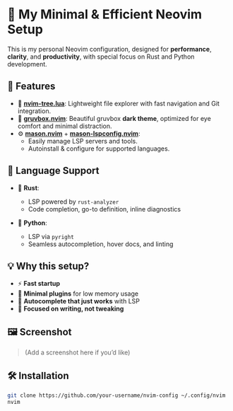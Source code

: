 # 🌙 My Minimal & Efficient Neovim Setup

This is my personal Neovim configuration, designed for **performance**, **clarity**, and **productivity**, with special focus on Rust and Python development.

## 🔧 Features

- 📁 **[nvim-tree.lua](https://github.com/nvim-tree/nvim-tree.lua)**: Lightweight file explorer with fast navigation and Git integration.
- 🎨 **[gruvbox.nvim](https://github.com/ellisonleao/gruvbox.nvim)**: Beautiful gruvbox **dark theme**, optimized for eye comfort and minimal distraction.
- ⚙️ **[mason.nvim](https://github.com/williamboman/mason.nvim)** + **[mason-lspconfig.nvim](https://github.com/williamboman/mason-lspconfig.nvim)**:
  - Easily manage LSP servers and tools.
  - Autoinstall & configure for supported languages.

## 🚀 Language Support

- 🦀 **Rust**:
  - LSP powered by `rust-analyzer`
  - Code completion, go-to definition, inline diagnostics

- 🐍 **Python**:
  - LSP via `pyright`
  - Seamless autocompletion, hover docs, and linting

## 💡 Why this setup?

- ⚡ **Fast startup**
- 🧠 **Minimal plugins** for low memory usage
- 💬 **Autocomplete that just works** with LSP
- 🎯 **Focused on writing, not tweaking**

## 🖼️ Screenshot

> (Add a screenshot here if you’d like)

## 🛠️ Installation

```bash
git clone https://github.com/your-username/nvim-config ~/.config/nvim
nvim
